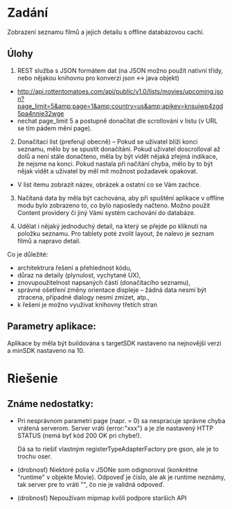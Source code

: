 Zadání
======

Zobrazení seznamu filmů a jejich detailu s offline databázovou cachí.

Úlohy
-----
1. REST služba s JSON formátem dat (na JSON možno použít nativní třídy, nebo nějakou knihovnu pro konverzi json <-> java objekt)
  - http://api.rottentomatoes.com/api/public/v1.0/lists/movies/upcoming.json?page_limit=5&amp;page=1&amp;country=us&amp;apikey=knsujwp4zgd5pa4nnje32wge 
  - nechat page_limit 5 a postupně donačítat dle scrollování v listu (v URL se tím pádem mění page).

2. Donačítací list (preferuji obecně) – Pokud se uživatel blíží konci seznamu, mělo by se spustit donačítání. Pokud uživatel doscrolloval až dolů a není stále donačteno, měla by být vidět nějaká zřejmá indikace, že nejsme na konci. Pokud nastala při načítání chyba, mělo by to být nějak vidět a uživatel by měl mít možnost požadavek opakovat.
  - V list itemu zobrazit název, obrázek a ostatní co se Vám zachce.

3. Načítaná data by měla být cachována, aby při spuštění aplikace v offline modu bylo zobrazeno to, co bylo naposledy načteno. Možno použít Content providery či jiný Vámi systém cachování do databáze.

4. Udělat i nějaký jednoduchý detail, na který se přejde po kliknutí na položku seznamu. Pro tablety poté zvolit layout, že nalevo je seznam filmů a napravo detail.

Co je důležité: 
  - architektrura řešení a přehlednost kódu,
  - důraz na detaily (plynulost, vychytané UX),
  - znovupoužitelnost napsaných částí (donačítacího seznamu),
  - správné ošetření změny orientace displeje – žádná data nesmí být ztracena, případné dialogy nesmí zmizet, atp.,
  - k řešení je možno využívat knihovny třetích stran

Parametry aplikace:
-------------------
Aplikace by měla být buildována s targetSDK nastaveno na nejnovější verzi a minSDK nastaveno na 10.

Riešenie
========

Známe nedostatky:
-----------------
- Pri nesprávnom parametri page (napr. = 0) sa nespracuje správne chyba vrátená serverom. Server vráti {error:"xxx"} a je zle nastavený HTTP STATUS (nemá byť kód 200 OK pri chybe!).
   
  Dá sa to riešiť vlastným registerTypeAdapterFactory pre gson, ale je to trochu oser.

- (drobnosť) Niektoré polia v JSONe som odignoroval (konkrétne "runtime" v objekte Movie). Odpoveď je číslo, ale ak je runtime neznámy, tak server pre to vráti "", čo nie je validná odpoveď. 

- (drobnosť) Nepoužívam mipmap kvôli podpore starších API
